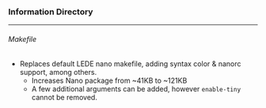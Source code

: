 ### Information Directory ###
---

###### Makefile ######
  - Replaces default LEDE nano makefile, adding syntax color & nanorc support, among others.
    - Increases Nano package from ~41KB to ~121KB
    - A few additional arguments can be added, however `enable-tiny` cannot be removed.
